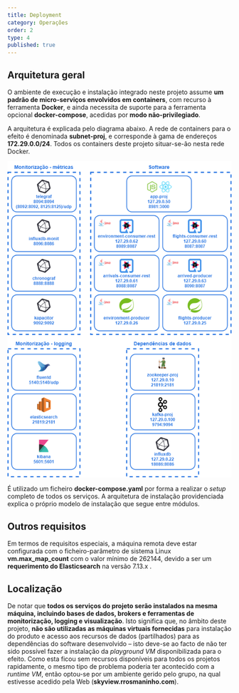 ```yaml
---
title: Deployment
category: Operações
order: 2
type: 4
published: true
---
```


## Arquitetura geral

O ambiente de execução e instalação integrado neste projeto assume **um padrão de micro-serviços envolvidos em containers**, com recurso à ferramenta **Docker**, e ainda necessita de suporte para a ferramenta opcional **docker-compose**, acedidas por **modo não-privilegiado**.

A arquitetura é explicada pelo diagrama abaixo. A rede de containers para o efeito é denominada **subnet-proj**, e corresponde à gama de endereços **172.29.0.0/24**. Todos os containers deste projeto situar-se-ão nesta rede Docker.

![docker-comp-deployment-arch](/images/spec/es_docker_arch.png?raw=true "Docker deployment diagram")

É utilizado um ficheiro **docker-compose.yaml** por forma a realizar o *setup* completo de todos os serviços. A arquitetura de instalação providenciada explica o próprio modelo de instalação que segue entre módulos.

## Outros requisitos

Em termos de requisitos especiais, a máquina remota deve estar configurada com o ficheiro-parâmetro de sistema Linux **vm.max_map_count** com o valor mínimo de 262144, devido a ser um **requerimento do Elasticsearch** na versão 7.13.x . 

## Localização

De notar que **todos os serviços do projeto serão instalados na mesma máquina, incluindo bases de dados, brokers e ferramentas de monitorização, logging e visualização**. Isto significa que, no âmbito deste projeto, **não são utilizadas as máquinas virtuais fornecidas** para instalação do produto e acesso aos recursos de dados (partilhados) para as dependências do software desenvolvido – isto deve-se ao facto de não ter sido possível fazer a instalação da *playground VM* disponibilizada para o efeito. Como esta ficou sem recursos disponíveis para todos os projetos rapidamente, o mesmo tipo de problema poderia ter acontecido com a *runtime VM*, então optou-se por um ambiente gerido pelo grupo, na qual estivesse acedido pela Web (**skyview.rrosmaninho.com**).

